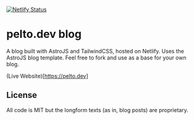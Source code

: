 [![Netlify Status](https://api.netlify.com/api/v1/badges/8de463c2-b839-485b-81d2-d53cee6dabcb/deploy-status)](https://app.netlify.com/sites/peltodev/deploys)

# pelto.dev blog

A blog built with AstroJS and TailwindCSS, hosted on Netlify. Uses the AstroJS blog template. Feel free to fork and use as a base for your own blog.

(Live Website)[https://pelto.dev]

## License

All code is MIT but the longform texts (as in, blog posts) are proprietary.
